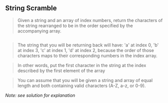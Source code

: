 ## String Scramble


> Given a string and an array of index numbers, return the characters of the string rearranged to be in the order specified by the accompanying array.

```Ex: scramble('abcd', [0,3,1,2]) -> 'acdb'
```

> The string that you will be returning back will have: 'a' at index 0, 'b' at index 3, 'c' at index 1, 'd' at index 2, because the order of those characters maps to their corresponding numbers in the index array.

> In other words, put the first character in the string at the index described by the first element of the array

> You can assume that you will be given a string and array of equal length and both containing valid characters (A-Z, a-z, or 0-9).


*Note: see solution for explanation*
